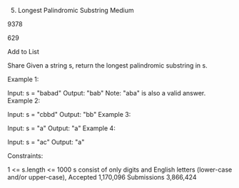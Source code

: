 5. Longest Palindromic Substring
Medium

9378

629

Add to List

Share
Given a string s, return the longest palindromic substring in s.



Example 1:

Input: s = "babad"
Output: "bab"
Note: "aba" is also a valid answer.
Example 2:

Input: s = "cbbd"
Output: "bb"
Example 3:

Input: s = "a"
Output: "a"
Example 4:

Input: s = "ac"
Output: "a"


Constraints:

1 <= s.length <= 1000
s consist of only digits and English letters (lower-case and/or upper-case),
Accepted
1,170,096
Submissions
3,866,424
